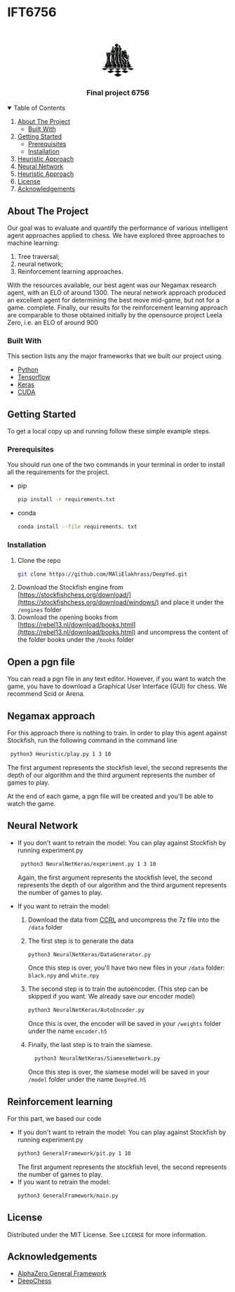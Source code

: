 # IFT6756
<!--
*** Thanks for checking out the Best-README-Template. If you have a suggestion
*** that would make this better, please fork the repo and create a pull request
*** or simply open an issue with the tag "enhancement".
*** Thanks again! Now go create something AMAZING! :D
-->



<!-- PROJECT SHIELDS -->
<!--
*** I'm using markdown "reference style" links for readability.
*** Reference links are enclosed in brackets [ ] instead of parentheses ( ).
*** See the bottom of this document for the declaration of the reference variables
*** for contributors-url, forks-url, etc. This is an optional, concise syntax you may use.
*** https://www.markdownguide.org/basic-syntax/#reference-style-links
-->


<!-- PROJECT LOGO -->
<br />
<p align="center">
  <a href="https://github.com/MAliElakhrass/DeepYed">
    <img src="image/logo.png" alt="Logo" width="80" height="80">
  </a>

  <h3 align="center">Final project 6756</h3>
</p>



<!-- TABLE OF CONTENTS -->
<details open="open">
  <summary>Table of Contents</summary>
  <ol>
    <li>
      <a href="#about-the-project">About The Project</a>
      <ul>
        <li><a href="#built-with">Built With</a></li>
      </ul>
    </li>
    <li>
      <a href="#getting-started">Getting Started</a>
      <ul>
        <li><a href="#prerequisites">Prerequisites</a></li>
        <li><a href="#installation">Installation</a></li>
      </ul>
    </li>
    <li><a href="#heuristic-approach">Heuristic Approach</a></li>
    <li><a href="#neural-network">Neural Network</a></li>
    <li><a href="#reinforcement-learning">Heuristic Approach</a></li>
    <li><a href="#license">License</a></li>
    <li><a href="#acknowledgements">Acknowledgements</a></li>
  </ol>
</details>



<!-- ABOUT THE PROJECT -->
## About The Project


Our goal was to evaluate and quantify the performance of various intelligent agent approaches applied to chess. We have explored three approaches to machine learning:
  1. Tree traversal;
  2. neural network;
  3. Reinforcement learning approaches.

With the resources available, our best agent was our Negamax research agent, with an ELO of around 1300. The neural network approach produced an excellent agent for determining the best move mid-game, but not for a game. complete. Finally, our results for the reinforcement learning approach are comparable to those obtained initially by the opensource project Leela Zero, i.e. an ELO of around 900

### Built With

This section lists any the major frameworks that we built our project using. 
* [Python](https://www.python.org/)
* [Tensorflow](https://www.tensorflow.org/)
* [Keras](https://keras.io/)
* [CUDA](https://developer.nvidia.com/cuda-toolkit)


<!-- GETTING STARTED -->
## Getting Started

To get a local copy up and running follow these simple example steps.

### Prerequisites

You should run one of the two commands in your terminal in order to install all the requirements for the project.
* pip
  ```sh
  pip install -r requirements.txt
  ```

* conda
  ```sh
  conda install --file requirements. txt
  ```

### Installation


1. Clone the repo
   ```sh
   git clone https://github.com/MAliElakhrass/DeepYed.git
   ```
2. Download the Stockfish engine from [https://stockfishchess.org/download/](https://stockfishchess.org/download/windows/) and place it under the `/engines` folder
3. Download the opening books from [https://rebel13.nl/download/books.html](https://rebel13.nl/download/books.html) and uncompress the content of the folder books under the `/books` folder

## Open a pgn file
You can read a pgn file in any text editor. However, if you want to watch the game, you have to download a Graphical User Interface (GUI) for chess. We recommend Scid or Arena.

## Negamax approach
For this approach there is nothing to train. In order to play this agent against Stockfish, run the following command in the command line
  ```sh
   python3 Heuristic/play.py 1 3 10
  ```
The first argument represents the stockfish level, the second represents the depth of our algorithm and the third argument represents the number of games to play.

At the end of each game, a pgn file will be created and you'll be able to watch the game.

## Neural Network

* If you don't want to retrain the model:
  You can play against Stockfish by running experiment.py
  ```sh
   python3 NeuralNetKeras/experiment.py 1 3 10
  ```
  Again, the first argument represents the stockfish level, the second represents the depth of our algorithm and the third argument represents the number of games to play.

* If you want to retrain the model:
  1. Download the data from [CCRL](http://ccrl.chessdom.com/ccrl/4040/) and uncompress the 7z file into the `/data` folder
  
  2. The first step is to generate the data
      ```sh
      python3 NeuralNetKeras/DataGenerator.py
      ```
      Once this step is over, you'll have two new files in your `/data` folder: `black.npy` and `white.npy`
  
  3.  The second step is to train the autoencoder. (This step can be skipped if you want. We already save our encoder model)
      ```sh
      python3 NeuralNetKeras/AutoEncoder.py
      ```
      Once this is over, the encoder will be saved in your `/weights` folder under the name `encoder.h5` 
  
  4. Finally, the last step is to train the siamese.
      ```sh
        python3 NeuralNetKeras/SiameseNetwork.py
      ```
      Once this step is over, the siamese model will be saved in your `/model` folder under the name `DeepYed.h5`

## Reinforcement learning
  For this part, we based our code 
  * If you don't want to retrain the model:
    You can play against Stockfish by running experiment.py
    ```sh
    python3 GeneralFramework/pit.py 1 10
    ```
    The first argument represents the stockfish level, the second represents the number of games to play.
  * If you want to retrain the model:
      ```sh
      python3 GeneralFramework/main.py
      ```

<!-- LICENSE -->
## License

Distributed under the MIT License. See `LICENSE` for more information.


<!-- ACKNOWLEDGEMENTS -->
## Acknowledgements
* [AlphaZero General Framework](https://github.com/suragnair/alpha-zero-general)
* [DeepChess](https://arxiv.org/abs/1711.09667)

